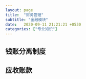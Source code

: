 ```yaml
---
layout: page
title:  "财务管理"
subtitle: "金融模块"
date:   2020-09-11 21:21:21 +0530
categories: ["专业知识"]
---
```


## 钱账分离制度

## 应收账款